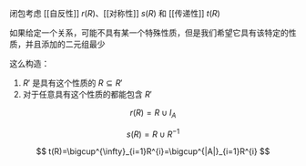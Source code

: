 ---
---

闭包考虑 [[自反性]] $r(R)$、[[对称性]] $s(R)$ 和 [[传递性]] $t(R)$

如果给定一个关系，可能不具有某一个特殊性质，但是我们希望它具有该特定的性质，并且添加的二元组最少

这么构造：

1. $R'$ 是具有这个性质的 $R \subseteq R'$
2. 对于任意具有这个性质的都能包含 $R'$

$$
r(R)=R \cup I_{A}
$$

$$
s(R)=R \cup R^{-1}
$$

$$
t(R)=\bigcup^{\infty}_{i=1}R^{i}=\bigcup^{|A|}_{i=1}R^{i}
$$

